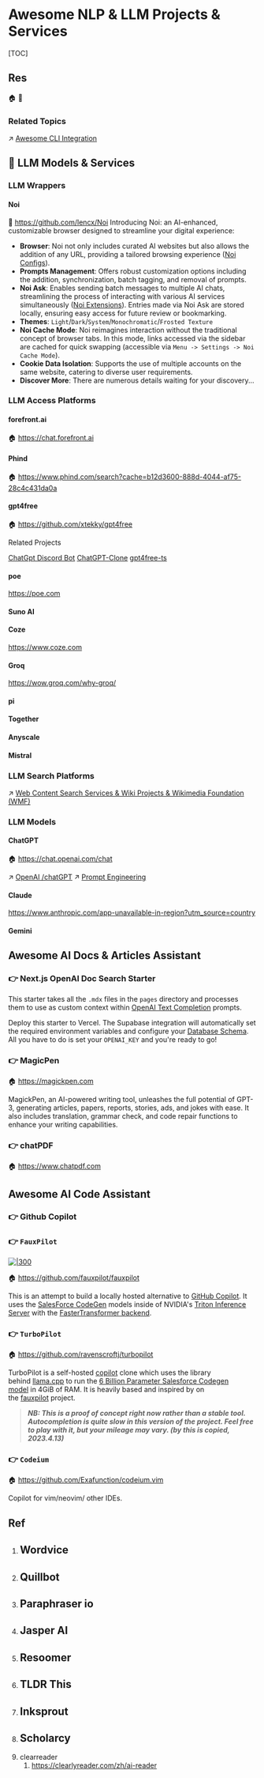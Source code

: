 # Awesome NLP & LLM Projects & Services

[TOC]



## Res
🏠 
🚧 


### Related Topics
↗ [Awesome CLI Integration](../../../../🔑%20CS%20Core/🥷🏼%20Operating%20Systems%20&%20Kernels%20(Engineering%20Part)/Linux%20(Derived%20From%20UNIX%20Family)/Linux%20Free%20Software%20&%20OSS%20(Open%20Source%20Software)/📌%20Awesome%20Open%20Source%20CLI%20Software/Awesome%20CLI%20Integration.md)



## 🎯 LLM Models & Services
### LLM Wrappers
#### Noi
🚧 https://github.com/lencx/Noi
Introducing Noi: an AI-enhanced, customizable browser designed to streamline your digital experience:
- **Browser**: Noi not only includes curated AI websites but also allows the addition of any URL, providing a tailored browsing experience ([Noi Configs](https://github.com/lencx/Noi/blob/main/configs)).
- **Prompts Management**: Offers robust customization options including the addition, synchronization, batch tagging, and removal of prompts.
- **Noi Ask**: Enables sending batch messages to multiple AI chats, streamlining the process of interacting with various AI services simultaneously ([Noi Extensions](https://github.com/lencx/Noi/blob/main/extensions)). Entries made via Noi Ask are stored locally, ensuring easy access for future review or bookmarking.
- **Themes**: `Light`/`Dark`/`System`/`Monochromatic`/`Frosted Texture`
- **Noi Cache Mode**: Noi reimagines interaction without the traditional concept of browser tabs. In this mode, links accessed via the sidebar are cached for quick swapping (accessible via `Menu -> Settings -> Noi Cache Mode`).
- **Cookie Data Isolation**: Supports the use of multiple accounts on the same website, catering to diverse user requirements.
- **Discover More**: There are numerous details waiting for your discovery...


### LLM Access Platforms
#### forefront.ai
🏠 https://chat.forefront.ai
#### Phind
🏠 https://www.phind.com/search?cache=b12d3600-888d-4044-af75-28c4c431da0a
#### gpt4free
🏠 https://github.com/xtekky/gpt4free

Related Projects

[ChatGpt Discord Bot](https://github.com/mishalhossin/Discord-Chatbot-Gpt4Free)
[ChatGPT-Clone](https://github.com/xtekky/chatgpt-clone)
[gpt4free-ts](https://github.com/xiangsx/gpt4free-ts)
#### poe
https://poe.com
#### Suno AI
#### Coze
https://www.coze.com
#### Groq
https://wow.groq.com/why-groq/
#### pi
#### Together
#### Anyscale
#### Mistral
### LLM Search Platforms
↗ [Web Content Search Services & Wiki Projects & Wikimedia Foundation (WMF)](../../../../🔑%20CS%20Core/🧰%20Generic%20Software%20Tools%20&%20Projects/🔍%20Web%20Browsers%20&%20Searching/Web%20Content%20Search%20Services%20&%20Wiki%20Projects%20&%20Wikimedia%20Foundation%20(WMF)/Web%20Content%20Search%20Services%20&%20Wiki%20Projects%20&%20Wikimedia%20Foundation%20(WMF).md)

### LLM Models
#### ChatGPT
🏠 https://chat.openai.com/chat

↗ [OpenAI /chatGPT](../../🔥%20Natural%20Language%20Processing%20(NLP)/🦑%20LLM%20(Large%20Language%20Model)/🪜%20LLM%20Models%20Guide%20&%20Leaderboard/OpenAI%20ChatGPT.md)
↗ [Prompt Engineering](../../🔥%20Natural%20Language%20Processing%20(NLP)/🦑%20LLM%20(Large%20Language%20Model)/LLM%20Training%20&%20Tuning/Prompt%20Engineering/Prompt%20Engineering.md)
#### Claude
https://www.anthropic.com/app-unavailable-in-region?utm_source=country
#### Gemini



## Awesome AI Docs & Articles Assistant
### 👉 Next.js OpenAI Doc Search Starter
This starter takes all the `.mdx` files in the `pages` directory and processes them to use as custom context within [OpenAI Text Completion](https://platform.openai.com/docs/guides/completion) prompts.

Deploy this starter to Vercel. The Supabase integration will automatically set the required environment variables and configure your [Database Schema](https://github.com/supabase-community/nextjs-openai-doc-search/blob/main/supabase/migrations/20230406025118_init.sql). All you have to do is set your `OPENAI_KEY` and you're ready to go!


### 👉 MagicPen
🏠 https://magickpen.com

MagickPen, an AI-powered writing tool, unleashes the full potential of GPT-3, generating articles, papers, reports, stories, ads, and jokes with ease. It also includes translation, grammar check, and code repair functions to enhance your writing capabilities.


### 👉 chatPDF
🏠 https://www.chatpdf.com


[ChatPDF.com - Chat with any PDF using the new ChatGPT API]: https://community.openai.com/t/chatpdf-com-chat-with-any-pdf-using-the-new-chatgpt-api/81446



## Awesome AI Code Assistant
### 👉 Github Copilot


### 👉 `FauxPilot`
[![|300](https://github.com/fauxpilot/fauxpilot/raw/main/img/fauxpilot.png)](https://github.com/fauxpilot/fauxpilot/blob/main/img/fauxpilot.png)

🏠 https://github.com/fauxpilot/fauxpilot


This is an attempt to build a locally hosted alternative to [GitHub Copilot](https://copilot.github.com/). It uses the [SalesForce CodeGen](https://github.com/salesforce/CodeGen) models inside of NVIDIA's [Triton Inference Server](https://developer.nvidia.com/nvidia-triton-inference-server) with the [FasterTransformer backend](https://github.com/triton-inference-server/fastertransformer_backend/).


### 👉 `TurboPilot`
🏠 https://github.com/ravenscroftj/turbopilot

TurboPilot is a self-hosted [copilot](https://github.com/features/copilot) clone which uses the library behind [llama.cpp](https://github.com/ggerganov/llama.cpp) to run the [6 Billion Parameter Salesforce Codegen model](https://github.com/salesforce/CodeGen) in 4GiB of RAM. It is heavily based and inspired by on the [fauxpilot](https://github.com/fauxpilot/fauxpilot) project.

> _**NB: This is a proof of concept right now rather than a stable tool. Autocompletion is quite slow in this version of the project. Feel free to play with it, but your mileage may vary. (by this is copied, 2023.4.13)**_


### 👉 `Codeium`
🏠 https://github.com/Exafunction/codeium.vim

Copilot for vim/neovim/ other IDEs.



## Ref
[推荐8个最佳 AI 文章总结工具]: https://wordvice.ai/cn/blog/best-ai-article-summarizer-tools
1. ## **Wordvice**
2. ## **Quillbot**
3. ## **Paraphraser io**
4. ## **Jasper AI**
5. ## **Resoomer**
6. ## **TLDR This**
7. ## **Inksprout**
8. ## **Scholarcy**
9. clearreader
	1. https://clearlyreader.com/zh/ai-reader